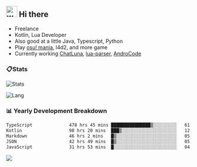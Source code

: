 ## <img alt="wave" src="https://raw.githubusercontent.com/MartinHeinz/MartinHeinz/master/wave.gif" width="30px"> Hi there

- Freelance
- Kotlin, Lua Developer
- Also good at a little Java, Typescript, Python
- Play [osu! mania](https://osu.ppy.sh/users/29808669), l4d2, and more game
- Currently working [ChatLuna](https://github.com/ChatLunaLab), [lua-parser](https://github.com/dingyi222666/lua-parser), [AndroCode](https://github.com/dingyi222666/AndroCode)

### 📋Stats

![Stats](https://github-readme-stats.vercel.app/api?username=dingyi222666&show_icons=true&icon_color=47A69E&title_color=47A69E&count_private=true)    

![Lang](https://github-readme-stats.vercel.app/api/top-langs/?username=dingyi222666&layout=compact&title_color=47A69E&hide=html,css,c,c%2B%2B)   

### 📊 Yearly Development Breakdown

<!--START_SECTION:waka-->

```txt
TypeScript              478 hrs 45 mins ███████████████▒░░░░░░░░░   61.86 %
Kotlin                  98 hrs 20 mins  ███▒░░░░░░░░░░░░░░░░░░░░░   12.71 %
Markdown                46 hrs 2 mins   █▒░░░░░░░░░░░░░░░░░░░░░░░   05.95 %
JSON                    42 hrs 49 mins  █▒░░░░░░░░░░░░░░░░░░░░░░░   05.53 %
JavaScript              31 hrs 53 mins  █░░░░░░░░░░░░░░░░░░░░░░░░   04.12 %
```

<!--END_SECTION:waka-->

![](https://komarev.com/ghpvc/?username=dingyi222666)

